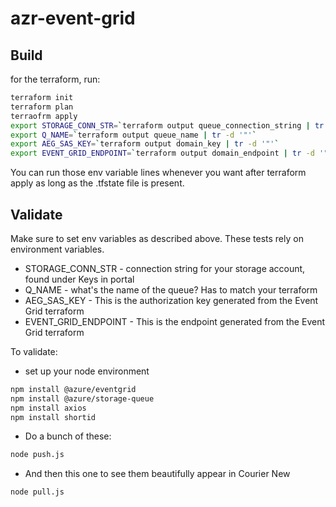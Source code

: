 # azr-event-grid

## Build

for the terraform, run:

```bash
terraform init
terraform plan
terraofrm apply
export STORAGE_CONN_STR=`terraform output queue_connection_string | tr -d '"'`
export Q_NAME=`terraform output queue_name | tr -d '"'`
export AEG_SAS_KEY=`terraform output domain_key | tr -d '"'`
export EVENT_GRID_ENDPOINT=`terraform output domain_endpoint | tr -d '"'`
```

You can run those env variable lines whenever you want after terraform apply as long as the .tfstate file is present.

## Validate

Make sure to set env variables as described above. These tests rely on environment variables.

- STORAGE_CONN_STR - connection string for your storage account, found under Keys in portal
- Q_NAME - what's the name of the queue? Has to match your terraform
- AEG_SAS_KEY - This is the authorization key generated from the Event Grid terraform
- EVENT_GRID_ENDPOINT - This is the endpoint generated from the Event Grid terraform

To validate:

- set up your node environment

```bash
npm install @azure/eventgrid
npm install @azure/storage-queue
npm install axios
npm install shortid
```

- Do a bunch of these:

```bash
node push.js
```

- And then this one to see them beautifully appear in Courier New

```bash
node pull.js
```

